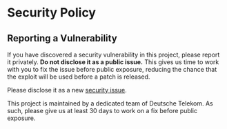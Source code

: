 # Security Policy

## Reporting a Vulnerability

If you have discovered a security vulnerability in this project, please report it privately. **Do not disclose it as a public issue.** This gives us time to work with you to fix the issue before public exposure, reducing the chance that the exploit will be used before a patch is released.

Please disclose it as a new [security issue](https://github.com/telekom/citykey-android/security/advisories/new).

This project is maintained by a dedicated team of Deutsche Telekom. As such, please give us at least 30 days to work on a fix before public exposure.
